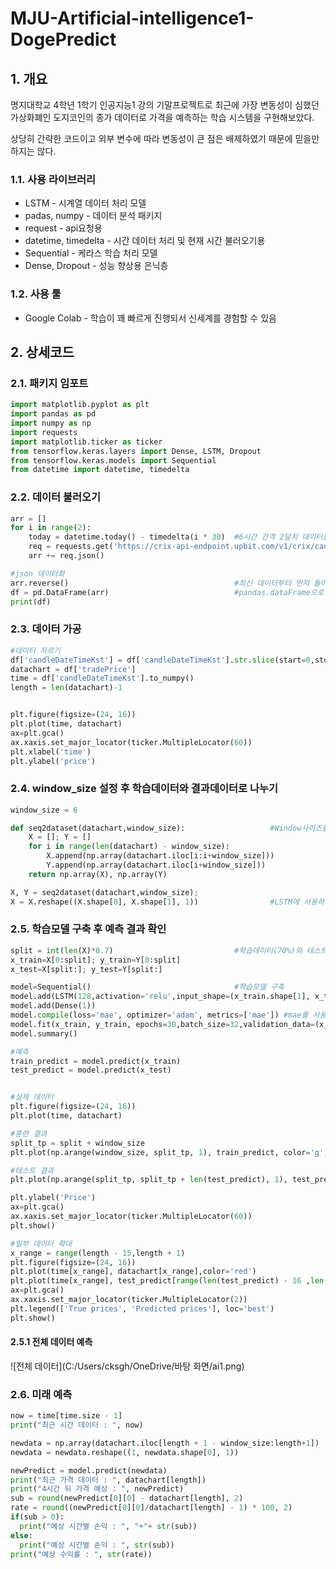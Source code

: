 # MJU-Artificial-intelligence1-DogePredict

## 1. 개요

명지대학교 4학년 1학기 인공지능1 강의 기말프로젝트로 최근에 가장 변동성이 심했던 가상화폐인 도지코인의 종가 데이터로 가격을 예측하는 학습 시스템을 구현해보았다.

상당히 간략한 코드이고 외부 변수에 따라 변동성이 큰 점은 배제하였기 때문에 믿을만하지는 않다.

### 1.1. 사용 라이브러리
- LSTM - 시계열 데이터 처리 모델
- padas, numpy - 데이터 분석 패키지
- request - api요청용
- datetime, timedelta - 시간 데이터 처리 및 현재 시간 불러오기용
- Sequential - 케라스 학습 처리 모델
- Dense, Dropout - 성능 향상용 은닉층

### 1.2. 사용 툴
- Google Colab - 학습이 꽤 빠르게 진행되서 신세계를 경험할 수 있음

## 2. 상세코드

### 2.1. 패키지 임포트
```python
import matplotlib.pyplot as plt
import pandas as pd
import numpy as np
import requests
import matplotlib.ticker as ticker
from tensorflow.keras.layers import Dense, LSTM, Dropout
from tensorflow.keras.models import Sequential
from datetime import datetime, timedelta
```

### 2.2. 데이터 불러오기
```python
arr = []
for i in range(2):
    today = datetime.today() - timedelta(i * 30)  #6시간 간격 2달치 데이터를 가져오기 위해서 api요청으로 180번(30일) * 2번을 요청한다.
    req = requests.get('https://crix-api-endpoint.upbit.com/v1/crix/candles/minutes/240?code=CRIX.UPBIT.KRW-DOGE&count=180&to='+ today.strftime("%Y-%m-%d")+'%2024:00:00')
    arr += req.json()        

#json 데이터화
arr.reverse()                                     #최신 데이터부터 먼저 들어오기 때문에 순서를 역순으로 바꿔준다.
df = pd.DataFrame(arr)                            #pandas.dataFrame으로 가공하기 편한 데이터로 만들어준다.
print(df)
```

### 2.3. 데이터 가공
```python
#데이터 자르기
df['candleDateTimeKst'] = df['candleDateTimeKst'].str.slice(start=0,stop=19).to_numpy() #string으로 넘어온 시간 데이터를 보기 편하게 잘라준다.
datachart = df['tradePrice']                                                            #y축에 사용할 수 있도록 가격데이터를 뽑아낸다. 추가적인 가공이 필요하다.
time = df['candleDateTimeKst'].to_numpy()                                               #x축에 사용할 수 있도록 시간데이터도 뽑아내준다.
length = len(datachart)-1


plt.figure(figsize=(24, 16))                                                            #화면 크기 지정, 실제 데이터의 형태를 그래프로 확인한다.
plt.plot(time, datachart)
ax=plt.gca()
ax.xaxis.set_major_locator(ticker.MultipleLocator(60))                                  #X축에 사용될 시간 데이터의 간격을 설정해줬다.
plt.xlabel('time')
plt.ylabel('price')
```

### 2.4. window_size 설정 후 학습데이터와 결과데이터로 나누기
```python
window_size = 6

def seq2dataset(datachart,window_size):                   #Window사이즈를 기준으로 학습데이터와 결과데이터를 나눔
    X = []; Y = []
    for i in range(len(datachart) - window_size):
        X.append(np.array(datachart.iloc[i:i+window_size]))
        Y.append(np.array(datachart.iloc[i+window_size]))
    return np.array(X), np.array(Y)

X, Y = seq2dataset(datachart,window_size);
X = X.reshape((X.shape[0], X.shape[1], 1))                #LSTM에 사용하기 위해서는 데이터 형태가 3차원 데이터를 사용해야 한다고 함
```

### 2.5. 학습모델 구축 후 예측 결과 확인
```python
split = int(len(X)*0.7)                           #학습데이터(70%)와 테스트데이터(30%)로  나눔
x_train=X[0:split]; y_train=Y[0:split]
x_test=X[split:]; y_test=Y[split:]

model=Sequential()                                #학습모델 구축
model.add(LSTM(128,activation='relu',input_shape=(x_train.shape[1], x_train.shape[2], ))) #활성함수로는 relu 사용
model.add(Dense(1))
model.compile(loss='mae', optimizer='adam', metrics=['mae']) #mae를 사용해야 특이값에 덜 민감하다.
model.fit(x_train, y_train, epochs=30,batch_size=32,validation_data=(x_test,y_test),verbose=2)
model.summary()

#예측
train_predict = model.predict(x_train)
test_predict = model.predict(x_test)


#실제 데이터
plt.figure(figsize=(24, 16))
plt.plot(time, datachart)

#훈련 결과
split_tp = split + window_size
plt.plot(np.arange(window_size, split_tp, 1), train_predict, color='g')

#테스트 결과
plt.plot(np.arange(split_tp, split_tp + len(test_predict), 1), test_predict, color='r')

plt.ylabel('Price')
ax=plt.gca()
ax.xaxis.set_major_locator(ticker.MultipleLocator(60))
plt.show()

#일부 데이터 확대
x_range = range(length - 15,length + 1)
plt.figure(figsize=(24, 16))
plt.plot(time[x_range], datachart[x_range],color='red')
plt.plot(time[x_range], test_predict[range(len(test_predict) - 16 ,len(test_predict))], color='blue')
ax=plt.gca()
ax.xaxis.set_major_locator(ticker.MultipleLocator(2))
plt.legend(['True prices', 'Predicted prices'], loc='best')
plt.show()
```
#### 2.5.1 전체 데이터 예측
![전체 데이터](C:/Users/cksgh/OneDrive/바탕 화면/ai1.png)

### 2.6. 미래 예측
```python
now = time[time.size - 1]
print("최근 시간 데이터 : ", now)

newdata = np.array(datachart.iloc[length + 1 - window_size:length+1])   #미래 예측을 위한 기존 데이터 추출
newdata = newdata.reshape((1, newdata.shape[0], 1))                     #3차원 데이터 변환 데이터 배열이 1개, 특징이 window_size개

newPredict = model.predict(newdata)
print("최근 가격 데이터 : ", datachart[length])
print("4시간 뒤 가격 예상 : ", newPredict)
sub = round(newPredict[0][0] - datachart[length], 2)
rate = round((newPredict[0][0]/datachart[length] - 1) * 100, 2)
if(sub > 0):
  print("예상 시간별 손익 : ", "+"+ str(sub))
else:
  print("예상 시간별 손익 : ", str(sub))
print("예상 수익률 : ", str(rate))
```
